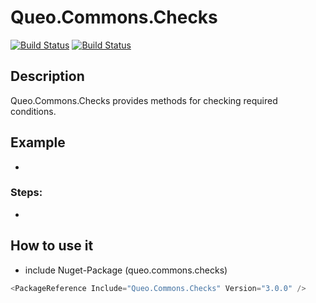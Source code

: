 # Queo.Commons.Checks

[![Build Status](https://dev.azure.com/queo-commons/Commons-OpenSource/_apis/build/status%2FqueoGmbH.csharp-commons.checks?branchName=main)](https://dev.azure.com/queo-commons/Commons-OpenSource/_build/latest?definitionId=2&branchName=main) [![Build Status](https://dev.azure.com/queo-commons/Commons-OpenSource/_apis/build/status%2FqueoGmbH.csharp-commons.checks?branchName=develop)](https://dev.azure.com/queo-commons/Commons-OpenSource/_build/latest?definitionId=2&branchName=develop)

## Description
Queo.Commons.Checks provides methods for checking required conditions.


## Example
-

### Steps:
-

## How to use it
- include Nuget-Package (queo.commons.checks)

```csharp
<PackageReference Include="Queo.Commons.Checks" Version="3.0.0" />
```
